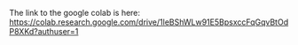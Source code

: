 The link to the google colab is here: https://colab.research.google.com/drive/1leBShWLw91E5BpsxccFqGqvBtOdP8XKd?authuser=1
